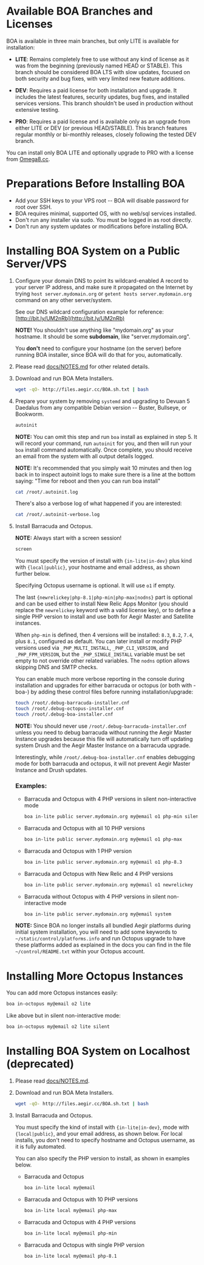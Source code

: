 
# Available BOA Branches and Licenses

BOA is available in three main branches, but only LITE is available for installation:

- **LITE**: Remains completely free to use without any kind of license as it was from the beginning (previously named HEAD or STABLE). This branch should be considered BOA LTS with slow updates, focused on both security and bug fixes, with very limited new feature additions.

- **DEV**: Requires a paid license for both installation and upgrade. It includes the latest features, security updates, bug fixes, and installed services versions. This branch shouldn't be used in production without extensive testing.

- **PRO**: Requires a paid license and is available only as an upgrade from either LITE or DEV (or previous HEAD/STABLE). This branch features regular monthly or bi-monthly releases, closely following the tested DEV branch.

You can install only BOA LITE and optionally upgrade to PRO with a license from [Omega8.cc](https://omega8.cc/licenses).

# Preparations Before Installing BOA

- Add your SSH keys to your VPS root -- BOA will disable password for root over SSH.
- BOA requires minimal, supported OS, with no web/sql services installed.
- Don't run any installer via sudo. You must be logged in as root directly.
- Don't run any system updates or modifications before installing BOA.

# Installing BOA System on a Public Server/VPS

1. Configure your domain DNS to point its wildcard-enabled A record to your server IP address, and make sure it propagated on the Internet by trying `host server.mydomain.org` or `getent hosts server.mydomain.org` command on any other server/system.

   See our DNS wildcard configuration example for reference: [http://bit.ly/UM2nRb](http://bit.ly/UM2nRb)

   **NOTE!** You shouldn't use anything like "mydomain.org" as your hostname. It should be some **subdomain**, like "server.mydomain.org".

   You **don't** need to configure your hostname (on the server) before running BOA installer, since BOA will do that for you, automatically.

2. Please read [docs/NOTES.md](https://github.com/omega8cc/boa/tree/5.x-dev/docs/NOTES.md) for other related details.

3. Download and run BOA Meta Installers.

   ```sh
   wget -qO- http://files.aegir.cc/BOA.sh.txt | bash
   ```

4. Prepare your system by removing `systemd` and upgrading to Devuan 5 Daedalus from any compatible Debian version -- Buster, Bullseye, or Bookworm.

   ```sh
   autoinit
   ```

   **NOTE:** You can omit this step and run `boa` install as explained in step 5. It will record your command, run `autoinit` for you, and then will run your `boa` install command automatically. Once complete, you should receive an email from the system with all output details logged.

   **NOTE:** It's recommended that you simply wait 10 minutes and then log back in to inspect autoinit logs to make sure there is a line at the bottom saying: "Time for reboot and then you can run boa install"

   ```sh
   cat /root/.autoinit.log
   ```

   There's also a verbose log of what happened if you are interested:

   ```sh
   cat /root/.autoinit-verbose.log
   ```

5. Install Barracuda and Octopus.

   **NOTE:** Always start with a screen session!

   ```sh
   screen
   ```

   You must specify the version of install with `{in-lite|in-dev}` plus kind with `{local|public}`, your hostname and email address, as shown further below.

   Specifying Octopus username is optional. It will use `o1` if empty.

   The last `{newrelickey|php-8.1|php-min|php-max|nodns}` part is optional and can be used either to install New Relic Apps Monitor (you should replace the `newrelickey` keyword with a valid license key), or to define a single PHP version to install and use both for Aegir Master and Satellite instances.

   When `php-min` is defined, then 4 versions will be installed: `8.3`, `8.2`, `7.4`, plus `8.1`, configured as default. You can later install or modify PHP versions used via `_PHP_MULTI_INSTALL`, `_PHP_CLI_VERSION`, and `_PHP_FPM_VERSION`, but the `_PHP_SINGLE_INSTALL` variable must be set empty to not override other related variables. The `nodns` option allows skipping DNS and SMTP checks.

   You can enable much more verbose reporting in the console during installation and upgrades for either barracuda or octopus (or both with -boa-) by adding these control files before running installation/upgrade:

   ```sh
   touch /root/.debug-barracuda-installer.cnf
   touch /root/.debug-octopus-installer.cnf
   touch /root/.debug-boa-installer.cnf
   ```

   **NOTE:** You should never use `/root/.debug-barracuda-installer.cnf` unless you need to debug barracuda without running the Aegir Master Instance upgrades because this file will automatically turn off updating system Drush and the Aegir Master Instance on a barracuda upgrade.

   Interestingly, while `/root/.debug-boa-installer.cnf` enables debugging mode for both barracuda and octopus, it will not prevent Aegir Master Instance and Drush updates.

   ### Examples:

   - Barracuda and Octopus with 4 PHP versions in silent non-interactive mode
     ```sh
     boa in-lite public server.mydomain.org my@email o1 php-min silent
     ```

   - Barracuda and Octopus with all 10 PHP versions
     ```sh
     boa in-lite public server.mydomain.org my@email o1 php-max
     ```

   - Barracuda and Octopus with 1 PHP version
     ```sh
     boa in-lite public server.mydomain.org my@email o1 php-8.3
     ```

   - Barracuda and Octopus with New Relic and 4 PHP versions
     ```sh
     boa in-lite public server.mydomain.org my@email o1 newrelickey
     ```

   - Barracuda without Octopus with 4 PHP versions in silent non-interactive mode
     ```sh
     boa in-lite public server.mydomain.org my@email system
     ```

   **NOTE:** Since BOA no longer installs all bundled Aegir platforms during initial system installation, you will need to add some keywords to `~/static/control/platforms.info` and run Octopus upgrade to have these platforms added as explained in the docs you can find in the file `~/control/README.txt` within your Octopus account.

# Installing More Octopus Instances

You can add more Octopus instances easily:

```sh
boa in-octopus my@email o2 lite
```

Like above but in silent non-interactive mode:

```sh
boa in-octopus my@email o2 lite silent
```

# Installing BOA System on Localhost (deprecated)

1. Please read [docs/NOTES.md](https://github.com/omega8cc/boa/tree/5.x-dev/docs/NOTES.md).

2. Download and run BOA Meta Installers.

   ```sh
   wget -qO- http://files.aegir.cc/BOA.sh.txt | bash
   ```

3. Install Barracuda and Octopus.

   You must specify the kind of install with `{in-lite|in-dev}`, mode with `{local|public}`, and your email address, as shown below. For local installs, you don't need to specify hostname and Octopus username, as it is fully automated.

   You can also specify the PHP version to install, as shown in examples below.

   - Barracuda and Octopus
     ```sh
     boa in-lite local my@email
     ```

   - Barracuda and Octopus with 10 PHP versions
     ```sh
     boa in-lite local my@email php-max
     ```

   - Barracuda and Octopus with 4 PHP versions
     ```sh
     boa in-lite local my@email php-min
     ```

   - Barracuda and Octopus with single PHP version
     ```sh
     boa in-lite local my@email php-8.1
     ```
